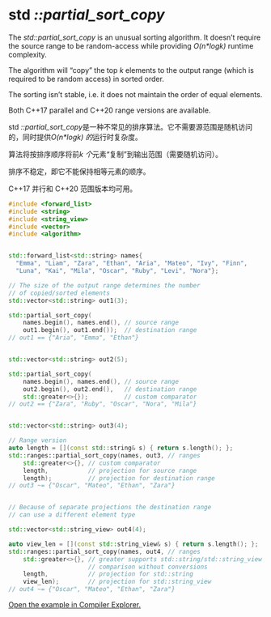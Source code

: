 # std *::partial_sort_copy*

The *std::partial_sort_copy* is an unusual sorting algorithm. It doesn’t require the source range to be random-access while providing *O(n\*logk)* runtime complexity.

The algorithm will “copy” the top *k* elements to the output range (which is required to be random access) in sorted order.

The sorting isn’t stable, i.e. it does not maintain the order of equal elements.

Both C++17 parallel and C++20 range versions are available.



std *::partial_sort_copy*是一种不常见的排序算法。它不需要源范围是随机访问的，同时提供*O(n\*logk) 的*运行时复杂度。

算法将按排序顺序将前*k 个*元素“复制”到输出范围（需要随机访问）。

排序不稳定，即它不能保持相等元素的顺序。

C++17 并行和 C++20 范围版本均可用。



```c++
#include <forward_list>
#include <string>
#include <string_view>
#include <vector>
#include <algorithm>


std::forward_list<std::string> names{
  "Emma", "Liam", "Zara", "Ethan", "Aria", "Mateo", "Ivy", "Finn",
  "Luna", "Kai", "Mila", "Oscar", "Ruby", "Levi", "Nora"};

// The size of the output range determines the number 
// of copied/sorted elements
std::vector<std::string> out1(3);

std::partial_sort_copy(
    names.begin(), names.end(), // source range
    out1.begin(), out1.end());  // destination range
// out1 == {"Aria", "Emma", "Ethan"}


std::vector<std::string> out2(5);

std::partial_sort_copy(
    names.begin(), names.end(), // source range
    out2.begin(), out2.end(),   // destination range
    std::greater<>{});          // custom comparator
// out2 == {"Zara", "Ruby", "Oscar", "Nora", "Mila"}


std::vector<std::string> out3(4);

// Range version
auto length = [](const std::string& s) { return s.length(); };
std::ranges::partial_sort_copy(names, out3, // ranges
    std::greater<>{}, // custom comparator
    length,           // projection for source range
    length);          // projection for destination range
// out3 ~= {"Oscar", "Mateo", "Ethan", "Zara"}


// Because of separate projections the destination range
// can use a different element type

std::vector<std::string_view> out4(4);

auto view_len = [](const std::string_view& s) { return s.length(); };
std::ranges::partial_sort_copy(names, out4, // ranges
    std::greater<>{}, // greater supports std::string/std::string_view
                      // comparison without conversions
    length,           // projection for std::string
    view_len);        // projection for std::string_view
// out4 ~= {"Oscar", "Mateo", "Ethan", "Zara"}
```

[Open the example in Compiler Explorer.](https://compiler-explorer.com/z/aYbYovEnv)